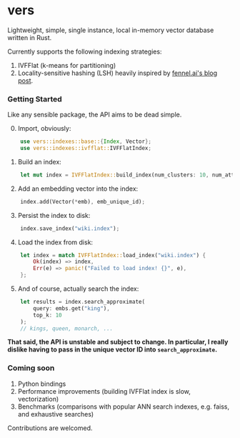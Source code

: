 # vers

Lightweight, simple, single instance, local in-memory vector database written in Rust.

Currently supports the following indexing strategies:

1. IVFFlat (k-means for partitioning)
2. Locality-sensitive hashing (LSH) heavily inspired by [fennel.ai's blog post](https://fennel.ai/blog/vector-search-in-200-lines-of-rust/).

### Getting Started

Like any sensible package, the API aims to be dead simple.

0. Import, obviously:

```rust
    use vers::indexes::base::{Index, Vector};
    use vers::indexes::ivfflat::IVFFlatIndex;
```

1. Build an index:

```rust
    let mut index = IVFFlatIndex::build_index(num_clusters: 10, num_attempts: 3, max_iterations: 5, &vectors);
```

2. Add an embedding vector into the index:

```rust
    index.add(Vector(*emb), emb_unique_id);
```

3. Persist the index to disk:

```rust
    index.save_index("wiki.index");
```

4. Load the index from disk:

```rust
    let index = match IVFFlatIndex::load_index("wiki.index") {
        Ok(index) => index,
        Err(e) => panic!("Failed to load index! {}", e),
    };
```

5. And of course, actually search the index:

```rust
    let results = index.search_approximate(
        query: embs.get("king"),
        top_k: 10
    );
    // kings, queen, monarch, ...
```

**That said, the API is unstable and subject to change. In particular, I really dislike having to pass in the unique vector ID into `search_approximate`.**

### Coming soon

1. Python bindings
2. Performance improvements (building IVFFlat index is slow, vectorization)
3. Benchmarks (comparisons with popular ANN search indexes, e.g. faiss, and exhaustive searches)

Contributions are welcomed.
